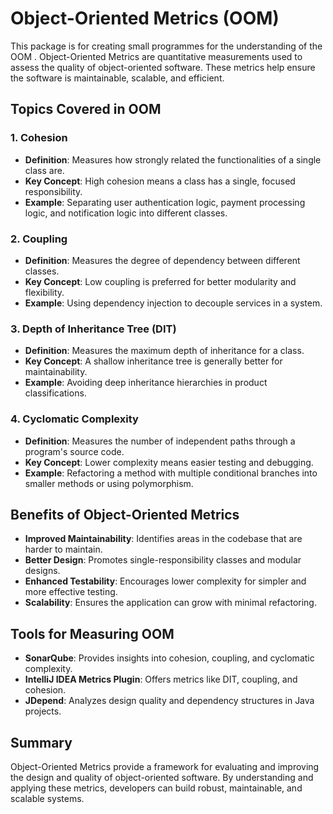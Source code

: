 # Object-Oriented Metrics (OOM)

This package is for creating small programmes for the understanding of the OOM .
Object-Oriented Metrics are quantitative measurements used to assess the quality of object-oriented software. These metrics help ensure the software is maintainable, scalable, and efficient.

## Topics Covered in OOM

### 1. **Cohesion**
- **Definition**: Measures how strongly related the functionalities of a single class are.
- **Key Concept**: High cohesion means a class has a single, focused responsibility.
- **Example**: Separating user authentication logic, payment processing logic, and notification logic into different classes.

### 2. **Coupling**
- **Definition**: Measures the degree of dependency between different classes.
- **Key Concept**: Low coupling is preferred for better modularity and flexibility.
- **Example**: Using dependency injection to decouple services in a system.

### 3. **Depth of Inheritance Tree (DIT)**
- **Definition**: Measures the maximum depth of inheritance for a class.
- **Key Concept**: A shallow inheritance tree is generally better for maintainability.
- **Example**: Avoiding deep inheritance hierarchies in product classifications.

### 4. **Cyclomatic Complexity**
- **Definition**: Measures the number of independent paths through a program's source code.
- **Key Concept**: Lower complexity means easier testing and debugging.
- **Example**: Refactoring a method with multiple conditional branches into smaller methods or using polymorphism.

## Benefits of Object-Oriented Metrics
- **Improved Maintainability**: Identifies areas in the codebase that are harder to maintain.
- **Better Design**: Promotes single-responsibility classes and modular designs.
- **Enhanced Testability**: Encourages lower complexity for simpler and more effective testing.
- **Scalability**: Ensures the application can grow with minimal refactoring.

## Tools for Measuring OOM
- **SonarQube**: Provides insights into cohesion, coupling, and cyclomatic complexity.
- **IntelliJ IDEA Metrics Plugin**: Offers metrics like DIT, coupling, and cohesion.
- **JDepend**: Analyzes design quality and dependency structures in Java projects.

## Summary
Object-Oriented Metrics provide a framework for evaluating and improving the design and quality of object-oriented software. By understanding and applying these metrics, developers can build robust, maintainable, and scalable systems.

